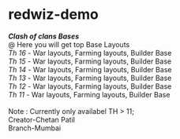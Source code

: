 # redwiz-demo
<b><i>Clash of clans Bases</i></b>
<br>
@ Here you will get top Base Layouts <br>
_Th 16_ - War layouts, Farming layouts, Builder Base<br>
_Th 15_ - War layouts, Farming layouts, Builder Base<br>
_Th 14_ - War layouts, Farming layouts, Builder Base<br>
_Th 13_ - War layouts, Farming layouts, Builder Base<br>
_Th 12_ - War layouts, Farming layouts, Builder Base<br>
_Th 11_ - War layouts, Farming layouts, Builder Base<br>
<br>
Note : Currently only availabel TH > 11;<br>
Creator-Chetan Patil<br>
Branch-Mumbai